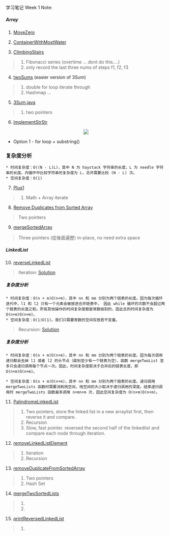 学习笔记
Week 1 Note: 

##### Array  

1. [MoveZero](./Array/MoveZero.java)

2. [ContainerWithMostWater](./Array/ContainerWithMostWater.java)

3. [ClimbingStairs](./Array/ClimbingStairs.java)  
> 1. Fibonacci series (overtime ... dont do this....)  
> 2. only record the last three nums of steps f1, f2, f3   

4. [twoSums](./Array/twoSums.java) (easier version of 3Sum)  
> 1. double for loop iterate through  
> 2. Hashmap ...  

5. [3Sum.java](./Array/3Sum.java)
> 1. two pointers 

6. [ImplementStrStr](./Array/ImplementStrStr.java)

<center>
<img src="https://pic.leetcode-cn.com/Figures/28/substrings.png">	
</center>

* Option 1 - for loop + substring()

### 复杂度分析

	* 时间复杂度：O((N - L)L)，其中 N 为 haystack 字符串的长度，L 为 needle 字符串的长度。内循环中比较字符串的复杂度为 L，总共需要比较 (N - L) 次。
	* 空间复杂度：O(1)

7. [Plus1](./Array/plus1.java)  
> 1. Math + Array iterate

8. [Remove Duplicates from Sorted Array](./Array/removeDuplicateFromSortedArray.java)  
> Two pointers 

9. [mergeSortedArray](./Array/mergeSortedArray.java)  
> Three pointers (從後面遍歷) in-place, no need extra space

##### LinkedList

10. [reverseLinkedList](./linkedList/reverseLinkedList.java)  
> Iteration: [Solution](https://leetcode-cn.com/problems/reverse-linked-list/solution/dong-hua-yan-shi-206-fan-zhuan-lian-biao-by-user74/)  

##### 复杂度分析

	* 时间复杂度：O(n + m)O(n+m)，其中 nn 和 mm 分别为两个链表的长度。因为每次循环迭代中，l1 和 l2 只有一个元素会被放进合并链表中， 因此 while 循环的次数不会超过两个链表的长度之和。所有其他操作的时间复杂度都是常数级别的，因此总的时间复杂度为 O(n+m)O(n+m)。
	* 空间复杂度：O(1)O(1)。我们只需要常数的空间存放若干变量。

> Recursion: [Solution](https://mp.weixin.qq.com/s?__biz=MzAxODQxMDM0Mw==&mid=2247484467&idx=1&sn=beb3ae89993b812eeaa6bbdeda63c494&chksm=9bd7fa3baca0732dc3f9ae9202ecaf5c925b4048514eeca6ac81bc340930a82fc62bb67681fa&scene=21#wechat_redirect)
##### 复杂度分析
	* 时间复杂度：O(n + m)O(n+m)，其中 nn 和 mm 分别为两个链表的长度。因为每次调用递归都会去掉 l1 或者 l2 的头节点（直到至少有一个链表为空），函数 mergeTwoList 至多只会递归调用每个节点一次。因此，时间复杂度取决于合并后的链表长度，即 O(n+m)O(n+m)。

	* 空间复杂度：O(n + m)O(n+m)，其中 nn 和 mm 分别为两个链表的长度。递归调用 mergeTwoLists 函数时需要消耗栈空间，栈空间的大小取决于递归调用的深度。结束递归调用时 mergeTwoLists 函数最多调用 n+mn+m 次，因此空间复杂度为 O(n+m)O(n+m)。

11. [PalindromeLinkedList](./linkedList/palindromeLinkedList.java)  
> 1. Two pointers, store the linked list in a new arraylist first, then reverse it and compare.
> 2. Recursion
> 3. Slow, fast pointer. reversed the second half of the linkedlist and compare each node through iteration.

12. [removeLinkedListElement](./linkedList/removeLinkedListElement.java)  
> 1. Iteration
> 2. Recursion

13. [removeDuplicateFromSortedArray](./linkedList/removeDuplicateFromSortedArray.java)  
> 1. Two pointers  
> 2. Hash Set

14. [mergeTwoSortedLists](./linkedList/mergeTwoSortedList.java)  
> 1. 
> 2. 

15. [printReversedLinkedList](./linkedList/printReversedLinkedList.java)  
> 1. 


